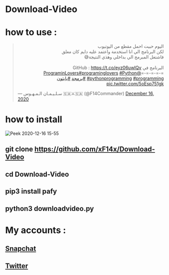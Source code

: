# Download-Video
# how to use :
<blockquote class="twitter-tweet"><p lang="ar" dir="rtl">اليوم حبيت احمل مقطع من اليوتيوب<br>لكن البرنامج الي انا استخدمة واعتمد عليه دايم كان معلق<br>فاشتغل المبرمج الي بداخلي وهذي النتيجة😅<br><br>البرنامج في GitHub : <a href="https://t.co/eyz06uwIQv">https://t.co/eyz06uwIQv</a><br>=-=-=-=-=<a href="https://twitter.com/PrograminLovers?ref_src=twsrc%5Etfw">@PrograminLovers</a><a href="https://twitter.com/hashtag/programinglovers?src=hash&amp;ref_src=twsrc%5Etfw">#programinglovers</a> <a href="https://twitter.com/hashtag/Python?src=hash&amp;ref_src=twsrc%5Etfw">#Python</a> <a href="https://twitter.com/hashtag/pythonprogramming?src=hash&amp;ref_src=twsrc%5Etfw">#pythonprogramming</a> <a href="https://twitter.com/hashtag/programming?src=hash&amp;ref_src=twsrc%5Etfw">#programming</a> <a href="https://twitter.com/hashtag/%D8%A8%D8%B1%D9%85%D8%AC%D8%A9?src=hash&amp;ref_src=twsrc%5Etfw">#برمجة</a> <a href="https://twitter.com/hashtag/%D8%A8%D8%A7%D9%8A%D8%AB%D9%88%D9%86?src=hash&amp;ref_src=twsrc%5Etfw">#بايثون</a> <a href="https://t.co/5oEsp751gk">pic.twitter.com/5oEsp751gk</a></p>&mdash; سـلـيـمـان الـمـهـوس 🇸🇦⚔️🇸🇦 (@F14Commander) <a href="https://twitter.com/F14Commander/status/1339225075690647552?ref_src=twsrc%5Etfw">December 16, 2020</a></blockquote> <script async src="https://platform.twitter.com/widgets.js" charset="utf-8"></script> 

# how to install
![Peek 2020-12-16 15-55](https://user-images.githubusercontent.com/66462888/102351419-7934ca80-3fb7-11eb-8ab1-54edc72a7ffe.gif)
## git clone https://github.com/xF14x/Download-Video
## cd Download-Video
## pip3 install pafy
## python3 downloadvideo.py
# My accounts :
## **<a href="https://www.snapchat.com/add/sulimanxx1">Snapchat</a>**
## **<a href="https://twitter.com/F14Commander">Twitter</a>**
